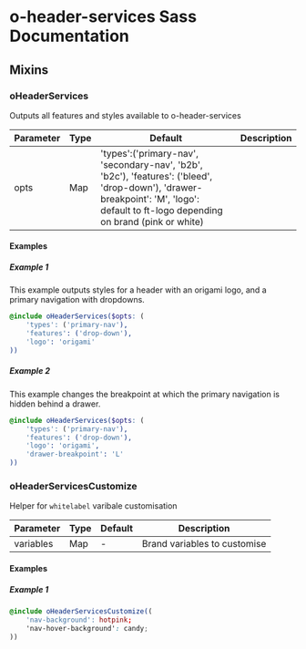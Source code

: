 # o-header-services Sass Documentation
## Mixins
### oHeaderServices
Outputs all features and styles available to o-header-services


| Parameter | Type | Default | Description |
| ---- | ---- | ------- | ----------- |
| opts | Map | 'types':('primary-nav', 'secondary-nav', 'b2b', 'b2c'), 'features': ('bleed', 'drop-down'), 'drawer-breakpoint': 'M', 'logo': default to ft-logo depending on brand (pink or white) | |
#### Examples
##### Example 1
This example outputs styles for a header with an origami logo, and a primary navigation with dropdowns.

```scss
@include oHeaderServices($opts: (
	'types': ('primary-nav'),
	'features': ('drop-down'),
	'logo': 'origami'
))
```
##### Example 2
This example changes the breakpoint at which the primary navigation is hidden behind a drawer.

```scss
@include oHeaderServices($opts: (
	'types': ('primary-nav'),
	'features': ('drop-down'),
	'logo': 'origami',
	'drawer-breakpoint': 'L'
))
```
### oHeaderServicesCustomize
Helper for `whitelabel` varibale customisation


| Parameter | Type | Default | Description |
| ---- | ---- | ------- | ----------- |
| variables | Map | - |Brand variables to customise |
#### Examples
##### Example 1
```scss
@include oHeaderServicesCustomize((
	'nav-background': hotpink;
	'nav-hover-background': candy;
))
```
